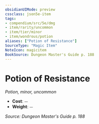```yaml
---
obsidianUIMode: preview
cssclass: json5e-item
tags:
- compendium/src/5e/dmg
- item/rarity/uncommon
- item/tier/minor
- item/wondrous/potion
aliases: ["Potion of Resistance"]
SourceType: "Magic Item"
NoteIcon: magicitem
BookSource: Dungeon Master's Guide p. 188
---
```

# Potion of Resistance
*Potion, minor, uncommon*  

- **Cost**: ⏤
- **Weight**: ⏤

*Source: Dungeon Master's Guide p. 188*
